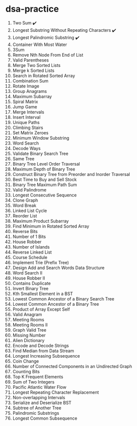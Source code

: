 # dsa-practice

1. Two Sum ✔️
2. Longest Substring Without Repeating Characters ✔️
3. Longest Palindromic Substring ✔️
4. Container With Most Water
5. 3Sum
6. Remove Nth Node From End of List
7. Valid Parentheses
8. Merge Two Sorted Lists
9. Merge k Sorted Lists
10. Search in Rotated Sorted Array
11. Combination Sum
12. Rotate Image
13. Group Anagrams
14. Maximum Subarray
15. Spiral Matrix
16. Jump Game
17. Merge Intervals
18. Insert Interval
19. Unique Paths
20. Climbing Stairs
21. Set Matrix Zeroes
22. Minimum Window Substring
23. Word Search
24. Decode Ways
25. Validate Binary Search Tree
26. Same Tree
27. Binary Tree Level Order Traversal
28. Maximum Depth of Binary Tree
29. Construct Binary Tree from Preorder and Inorder Traversal
30. Best Time to Buy and Sell Stock
31. Binary Tree Maximum Path Sum
32. Valid Palindrome
33. Longest Consecutive Sequence
34. Clone Graph
35. Word Break
36. Linked List Cycle
37. Reorder List
38. Maximum Product Subarray
39. Find Minimum in Rotated Sorted Array
40. Reverse Bits
41. Number of 1 Bits
42. House Robber
43. Number of Islands
44. Reverse Linked List
45. Course Schedule
46. Implement Trie (Prefix Tree)
47. Design Add and Search Words Data Structure
48. Word Search II
49. House Robber II
50. Contains Duplicate
51. Invert Binary Tree
52. Kth Smallest Element in a BST
53. Lowest Common Ancestor of a Binary Search Tree
54. Lowest Common Ancestor of a Binary Tree
55. Product of Array Except Self
56. Valid Anagram
57. Meeting Rooms
58. Meeting Rooms II
59. Graph Valid Tree
60. Missing Number
61. Alien Dictionary
62. Encode and Decode Strings
63. Find Median from Data Stream
64. Longest Increasing Subsequence
65. Coin Change
66. Number of Connected Components in an Undirected Graph
67. Counting Bits
68. Top K Frequent Elements
69. Sum of Two Integers
70. Pacific Atlantic Water Flow
71. Longest Repeating Character Replacement
72. Non-overlapping Intervals
73. Serialize and Deserialize BST
74. Subtree of Another Tree
75. Palindromic Substrings
76. Longest Common Subsequence
